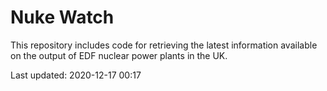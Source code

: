 # Nuke Watch

This repository includes code for retrieving the latest information available on the output of EDF nuclear power plants in the UK.

Last updated: 2020-12-17 00:17